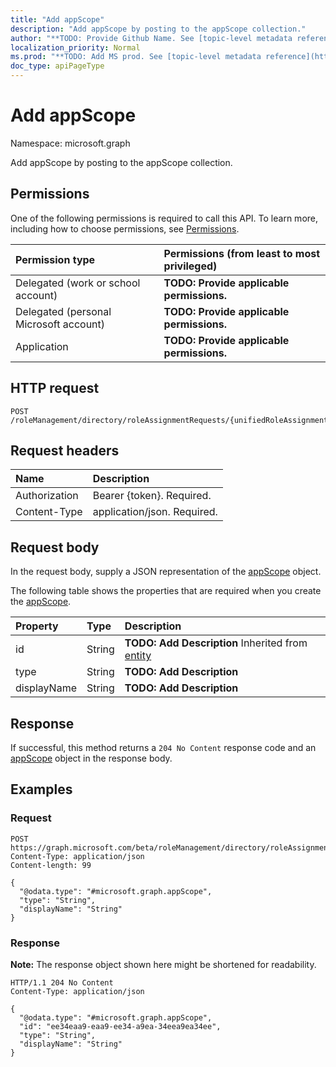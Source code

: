 ```yaml
---
title: "Add appScope"
description: "Add appScope by posting to the appScope collection."
author: "**TODO: Provide Github Name. See [topic-level metadata reference](https://msgo.azurewebsites.net/add/document/guidelines/metadata.html#topic-level-metadata)**"
localization_priority: Normal
ms.prod: "**TODO: Add MS prod. See [topic-level metadata reference](https://msgo.azurewebsites.net/add/document/guidelines/metadata.html#topic-level-metadata)**"
doc_type: apiPageType
---
```


# Add appScope
Namespace: microsoft.graph

Add appScope by posting to the appScope collection.

## Permissions
One of the following permissions is required to call this API. To learn more, including how to choose permissions, see [Permissions](/graph/permissions-reference).

|Permission type|Permissions (from least to most privileged)|
|:---|:---|
|Delegated (work or school account)|**TODO: Provide applicable permissions.**|
|Delegated (personal Microsoft account)|**TODO: Provide applicable permissions.**|
|Application|**TODO: Provide applicable permissions.**|

## HTTP request

<!-- {
  "blockType": "ignored"
}
-->
``` http
POST /roleManagement/directory/roleAssignmentRequests/{unifiedRoleAssignmentRequestId}/appScope/$ref
```

## Request headers
|Name|Description|
|:---|:---|
|Authorization|Bearer {token}. Required.|
|Content-Type|application/json. Required.|

## Request body
In the request body, supply a JSON representation of the [appScope](../resources/appscope.md) object.

The following table shows the properties that are required when you create the [appScope](../resources/appscope.md).

|Property|Type|Description|
|:---|:---|:---|
|id|String|**TODO: Add Description** Inherited from [entity](../resources/entity.md)|
|type|String|**TODO: Add Description**|
|displayName|String|**TODO: Add Description**|



## Response

If successful, this method returns a `204 No Content` response code and an [appScope](../resources/appscope.md) object in the response body.

## Examples

### Request
<!-- {
  "blockType": "request",
  "name": "create_appscope_from_"
}
-->
``` http
POST https://graph.microsoft.com/beta/roleManagement/directory/roleAssignmentRequests/{unifiedRoleAssignmentRequestId}/appScope/$ref
Content-Type: application/json
Content-length: 99

{
  "@odata.type": "#microsoft.graph.appScope",
  "type": "String",
  "displayName": "String"
}
```


### Response
**Note:** The response object shown here might be shortened for readability.
<!-- {
  "blockType": "response",
  "truncated": true,
  "@odata.type": "microsoft.graph.appScope"
}
-->
``` http
HTTP/1.1 204 No Content
Content-Type: application/json

{
  "@odata.type": "#microsoft.graph.appScope",
  "id": "ee34eaa9-eaa9-ee34-a9ea-34eea9ea34ee",
  "type": "String",
  "displayName": "String"
}
```

